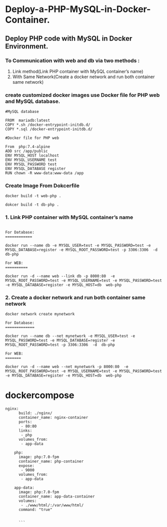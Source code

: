 # Deploy-a-PHP-MySQL-in-Docker-Container.
## Deploy PHP code with MySQL in Docker Environment.

### To Communication with web and db via two methods :
1. Link method(Link PHP container with MySQL container’s name) 
2. With Same Network(Create a docker network and run both container same network)


### create customized docker images use Docker file for PHP web and MySQL database.



```
#MySQL database

FROM  mariadb:latest
COPY *.sh /docker-entrypoint-initdb.d/
COPY *.sql /docker-entrypoint-initdb.d/

```

```
#Docker file for PHP web

From  php:7.4-alpine
ADD src /app/public
ENV MYSQL_HOST localhost
ENV MYSQL_USERNAME test
ENV MYSQL_PASSWORD test
ENV MYSQL_DATABASE register
RUN chown -R www-data:www-data /app

```
### Create Image From Dokcerfile

```
docker build -t web-php .

dokcer build -t db-php . 

```

### 1. Link PHP container with MySQL container’s name

```

For Database:
============

docker run --name db -e MYSQL_USER=test -e MYSQL_PASSWORD=test -e MYSQL_DATABASE=register -e MYSQL_ROOT_PASSWORD=test -p 3306:3306  -d  db-php

For WEB:
==========

docker run -d --name web --link db -p 8000:80  -e MYSQL_ROOT_PASSWORD=test -e MYSQL_USERNAME=test -e MYSQL_PASSWORD=test -e MYSQL_DATABASE=register -e MYSQL_HOST=db  web-php

```


### 2. Create a docker network and run both container same network


```
docker network create mynetwork
```

```
For Database:
=============

docker run --name db --net mynetwork -e MYSQL_USER=test -e MYSQL_PASSWORD=test -e MYSQL_DATABASE=register -e MYSQL_ROOT_PASSWORD=test -p 3306:3306  -d  db-php

For WEB:
=======

docker run -d --name web --net mynetwork -p 8000:80  -e MYSQL_ROOT_PASSWORD=test -e MYSQL_USERNAME=test -e MYSQL_PASSWORD=test -e MYSQL_DATABASE=register -e MYSQL_HOST=db  web-php
```


dockercompose
============

```
nginx:    
      build: ./nginx/  
      container_name: nginx-container  
      ports:  
       - 80:80  
      links:  
       - php  
      volumes_from:  
       - app-data  

    php:    
      image: php:7.0-fpm  
      container_name: php-container  
      expose:  
       - 9000  
      volumes_from:  
       - app-data  

    app-data:    
      image: php:7.0-fpm  
      container_name: app-data-container  
      volumes:  
       - ./www/html/:/var/www/html/  
      command: "true"
      
      
      ```
